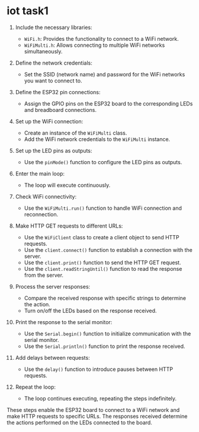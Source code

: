 # iot task1

1. Include the necessary libraries:
   - `WiFi.h`: Provides the functionality to connect to a WiFi network.
   - `WiFiMulti.h`: Allows connecting to multiple WiFi networks simultaneously.

2. Define the network credentials:
   - Set the SSID (network name) and password for the WiFi networks you want to connect to.

3. Define the ESP32 pin connections:
   - Assign the GPIO pins on the ESP32 board to the corresponding LEDs and breadboard connections.

4. Set up the WiFi connection:
   - Create an instance of the `WiFiMulti` class.
   - Add the WiFi network credentials to the `WiFiMulti` instance.

5. Set up the LED pins as outputs:
   - Use the `pinMode()` function to configure the LED pins as outputs.

6. Enter the main loop:
   - The loop will execute continuously.

7. Check WiFi connectivity:
   - Use the `WiFiMulti.run()` function to handle WiFi connection and reconnection.

8. Make HTTP GET requests to different URLs:
   - Use the `WiFiClient` class to create a client object to send HTTP requests.
   - Use the `client.connect()` function to establish a connection with the server.
   - Use the `client.print()` function to send the HTTP GET request.
   - Use the `client.readStringUntil()` function to read the response from the server.

9. Process the server responses:
   - Compare the received response with specific strings to determine the action.
   - Turn on/off the LEDs based on the response received.

10. Print the response to the serial monitor:
    - Use the `Serial.begin()` function to initialize communication with the serial monitor.
    - Use the `Serial.println()` function to print the response received.

11. Add delays between requests:
    - Use the `delay()` function to introduce pauses between HTTP requests.

12. Repeat the loop:
    - The loop continues executing, repeating the steps indefinitely.

These steps enable the ESP32 board to connect to a WiFi network and make HTTP requests to specific URLs. The responses received determine the actions performed on the LEDs connected to the board.
